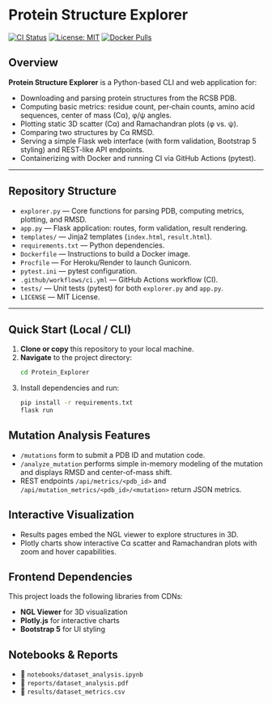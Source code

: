# Protein Structure Explorer

[![CI Status](https://github.com/katezuu/Protein_Explorer/actions/workflows/ci.yml/badge.svg)](https://github.com/your_username/Protein_Explorer/actions/workflows/ci.yml)
[![License: MIT](https://img.shields.io/badge/License-MIT-yellow.svg)](./LICENSE)
[![Docker Pulls](https://img.shields.io/docker/pulls/katezu/protein-explorer.svg)](https://hub.docker.com/r/katezu/protein-explorer)


## Overview

**Protein Structure Explorer** is a Python-based CLI and web application for:

- Downloading and parsing protein structures from the RCSB PDB.
- Computing basic metrics: residue count, per‐chain counts, amino acid sequences, center of mass (Cα), φ/ψ angles.
- Plotting static 3D scatter (Cα) and Ramachandran plots (φ vs. ψ).
- Comparing two structures by Cα RMSD.
- Serving a simple Flask web interface (with form validation, Bootstrap 5 styling) and REST-like API endpoints.
- Containerizing with Docker and running CI via GitHub Actions (pytest).

---

## Repository Structure


- `explorer.py` — Core functions for parsing PDB, computing metrics, plotting, and RMSD.
- `app.py` — Flask application: routes, form validation, result rendering.
- `templates/` — Jinja2 templates (`index.html`, `result.html`).
- `requirements.txt` — Python dependencies.
- `Dockerfile` — Instructions to build a Docker image.
- `Procfile` — For Heroku/Render to launch Gunicorn.
- `pytest.ini` — pytest configuration.
- `.github/workflows/ci.yml` — GitHub Actions workflow (CI).
- `tests/` — Unit tests (pytest) for both `explorer.py` and `app.py`.
- `LICENSE` — MIT License.

---

## Quick Start (Local / CLI)

1. **Clone or copy** this repository to your local machine.
2. **Navigate** to the project directory:
   ```bash
   cd Protein_Explorer

3. Install dependencies and run:
   ```bash
   pip install -r requirements.txt
   flask run
   ```

## Mutation Analysis Features

- `/mutations` form to submit a PDB ID and mutation code.
- `/analyze_mutation` performs simple in-memory modeling of the mutation and displays RMSD and center-of-mass shift.
- REST endpoints `/api/metrics/<pdb_id>` and `/api/mutation_metrics/<pdb_id>/<mutation>` return JSON metrics.

## Interactive Visualization

- Results pages embed the NGL viewer to explore structures in 3D.
- Plotly charts show interactive Cα scatter and Ramachandran plots with zoom and hover capabilities.

## Frontend Dependencies

This project loads the following libraries from CDNs:

- **NGL Viewer** for 3D visualization
- **Plotly.js** for interactive charts
- **Bootstrap 5** for UI styling

## Notebooks & Reports
- 📓 `notebooks/dataset_analysis.ipynb`
- 📄 `reports/dataset_analysis.pdf`
- 💾 `results/dataset_metrics.csv`

